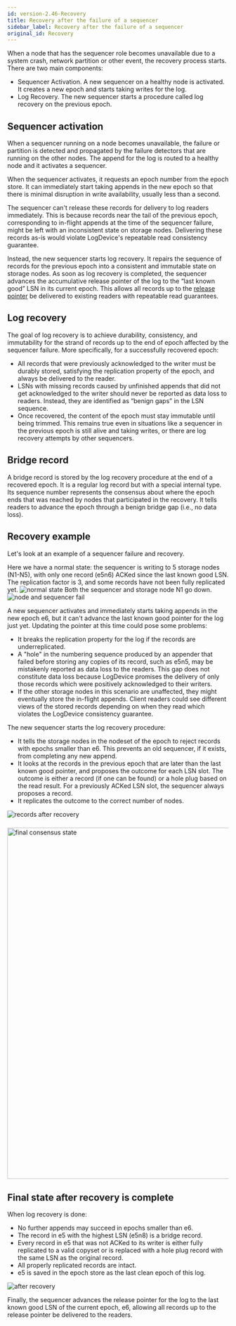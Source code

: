 ```yaml
---
id: version-2.46-Recovery
title: Recovery after the failure of a sequencer
sidebar_label: Recovery after the failure of a sequencer
original_id: Recovery
---
```


When a node that has the sequencer role becomes unavailable due to a system crash, network partition or other event, the recovery process starts. There are two main components:

* Sequencer Activation. A new sequencer on a healthy node is activated. It creates a new epoch and starts taking writes for the log.
* Log Recovery.  The new sequencer starts a procedure called log recovery on the previous epoch.

## Sequencer activation

When a sequencer running on a node becomes unavailable, the failure or partition is detected and propagated by the failure detectors that are running on the other nodes. The append for the log is routed to a healthy node and it activates a sequencer.

When the sequencer activates, it requests an epoch number from the epoch store. It can immediately start taking appends in the new epoch so that there is minimal disruption in write availability, usually less than a second.

The sequencer can't release these records for delivery to log readers immediately. This is because records near the tail of the previous epoch, corresponding to in-flight appends at the time of the sequencer failure, might be left with an inconsistent state on storage nodes. Delivering these records as-is would violate LogDevice's repeatable read consistency guarantee.

Instead, the new sequencer starts log recovery. It repairs the sequence of records for the previous epoch into a consistent and immutable state on storage nodes. As soon as log recovery is completed, the sequencer advances the accumulative release pointer of the log to the “last known good” LSN in its current epoch. This allows all records up to the [release pointer](Write_path.md) be delivered to existing readers with repeatable read guarantees.

## Log recovery

The goal of log recovery is to achieve durability, consistency, and immutability for the strand of records up to the end of epoch affected by the sequencer failure. More specifically, for a successfully recovered epoch:

* All records that were previously acknowledged to the writer must be durably stored, satisfying the replication property of the epoch, and always be delivered to the reader.
* LSNs with missing records caused by unfinished appends that did not get acknowledged to the writer should never be reported as data loss to readers. Instead, they are identified as “benign gaps” in the LSN sequence.
* Once recovered, the content of the epoch must stay immutable until being trimmed. This remains true even in situations like a sequencer in the previous epoch is still alive and taking writes, or there are log recovery attempts by other sequencers.

## Bridge record

A bridge record is stored by the log recovery procedure at the end of a recovered epoch. It is a regular log record but with a special internal type. Its sequence number represents the consensus about where the epoch ends that was reached by nodes that participated in the recovery. It tells readers to advance the epoch through a benign bridge gap (i.e., no data loss).

## Recovery example

Let's look at an example of a sequencer failure and recovery.

Here we have a normal state: the sequencer is writing to 5 storage nodes (N1-N5), with only one record (e5n6) ACKed since the last known good LSN. The replication factor is 3, and some records have not been fully replicated yet.
![normal state](assets/recovery/steadystate.png)
Both the sequencer and storage node N1 go down.
![node and sequencer fail](assets/recovery/node_and_sequencer_fail.png)

A new sequencer activates and immediately starts taking appends in the new epoch e6, but it can't advance the last known good pointer for the log just yet. Updating the pointer at this time could pose some problems:

* It breaks the replication property for the log if the records are underreplicated.
* A "hole" in the numbering sequence produced by an appender that failed before storing any copies of its record,  such as e5n5, may be mistakenly reported as data loss to the readers. This gap does not constitute data loss because LogDevice promises the delivery of only those records which were positively acknowledged to their writers.
* If the other storage nodes in this scenario are unaffected, they might eventually store the in-flight appends. Client readers could see different views of the stored records depending on when they read which violates the LogDevice consistency guarantee.


The new sequencer starts the log recovery procedure:

* It tells the storage nodes in the nodeset of the epoch to reject records with epochs smaller than e6. This prevents an old sequencer, if it exists, from completing any new append.
* It looks at the records in the previous epoch that are later than the last known good pointer, and proposes the outcome for each LSN slot. The outcome is either a record (if one can be found) or a hole plug based on the read result. For a previously ACKed LSN slot, the sequencer always proposes a record.
* It replicates the outcome to the correct number of nodes.

![records after recovery](assets/recovery/records_after_recovery.png)

###
<img src="assets/recovery/final_consensus_state.png" alt="final consensus state" width="800" />


## Final state after recovery is complete

When log recovery is done:

* No further appends may succeed in epochs smaller than e6.
* The record in e5 with the highest LSN (e5n8) is a bridge record.
* Every record in e5 that was not ACKed to its writer is either fully replicated to a valid copyset or is replaced with a hole plug record with the same LSN as the original record.
* All properly replicated records are intact.
* e5 is saved in the epoch store as the last clean epoch of this log.

![after recovery](assets/recovery/after_recovery.png)

Finally, the sequencer advances the release pointer for the log to the last known good LSN of the current epoch, e6, allowing all records up to the release pointer be delivered to the readers.
